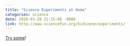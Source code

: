 ```yaml
---
title: "Science Experiments at Home"
categories: science
date: 2020-03-28 21:15:00 -0000
link: http://www.sciencefun.org/kidszone/experiments/
---
```

[Try some](http://www.sciencefun.org/kidszone/experiments/)!